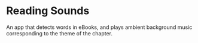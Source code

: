 # Reading Sounds
 An app that detects words in eBooks, and plays ambient background music corresponding to the theme of the chapter. 
